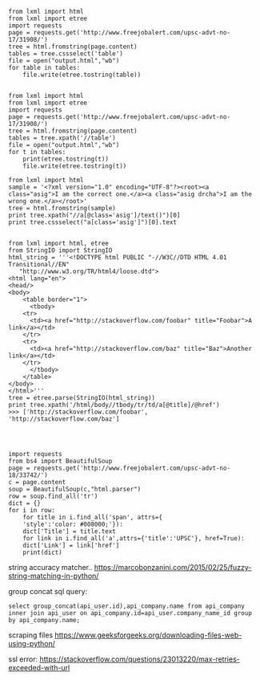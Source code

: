 	from lxml import html
	from lxml import etree
	import requests
	page = requests.get('http://www.freejobalert.com/upsc-advt-no-17/31908/')
	tree = html.fromstring(page.content)
	tables = tree.cssselect('table')
	file = open("output.html","wb") 
	for table in tables:
	    file.write(etree.tostring(table))


	from lxml import html
	from lxml import etree
	import requests
	page = requests.get('http://www.freejobalert.com/upsc-advt-no-17/31908/')
	tree = html.fromstring(page.content)
	tables = tree.xpath('//table')
	file = open("output.html","wb") 
	for t in tables:
		print(etree.tostring(t))
		file.write(etree.tostring(t))

	from lxml import html
	sample = '<?xml version="1.0" encoding="UTF-8"?><root><a class="asig">I am the correct one.</a><a class="asig drcha">I am the wrong one.</a></root>'
	tree = html.fromstring(sample)
	print tree.xpath("//a[@class='asig']/text()")[0]
	print tree.cssselect("a[class='asig']")[0].text
	

	from lxml import html, etree
	from StringIO import StringIO
	html_string = '''<!DOCTYPE html PUBLIC "-//W3C//DTD HTML 4.01 Transitional//EN"
	   "http://www.w3.org/TR/html4/loose.dtd">
	<html lang="en">
	<head/>
	<body>
	    <table border="1">
	      <tbody>
		<tr>
		  <td><a href="http://stackoverflow.com/foobar" title="Foobar">A link</a></td>
		</tr>
		<tr>
		  <td><a href="http://stackoverflow.com/baz" title="Baz">Another link</a></td>
		</tr>
	      </tbody>
	    </table>
	</body>
	</html>'''
	tree = etree.parse(StringIO(html_string))
	print tree.xpath('/html/body//tbody/tr/td/a[@title]/@href')
	>>> ['http://stackoverflow.com/foobar', 'http://stackoverflow.com/baz']




	import requests
	from bs4 import BeautifulSoup
	page = requests.get('http://www.freejobalert.com/upsc-advt-no-18/33742/')
	c = page.content
	soup = BeautifulSoup(c,"html.parser")
	row = soup.find_all('tr')
	dict = {}
	for i in row:
	    for title in i.find_all('span', attrs={
		'style':'color: #008000;'}):
		dict['Title'] = title.text
	    for link in i.find_all('a',attrs={'title':'UPSC'}, href=True):
		dict['Link'] = link['href']
		print(dict)



string accuracy matcher..
	https://marcobonzanini.com/2015/02/25/fuzzy-string-matching-in-python/











group concat sql query:

	select group_concat(api_user.id),api_company.name from api_company inner join api_user on api_company.id=api_user.company_name_id group by api_company.name;



scraping files
	https://www.geeksforgeeks.org/downloading-files-web-using-python/
	

ssl error:
	https://stackoverflow.com/questions/23013220/max-retries-exceeded-with-url
